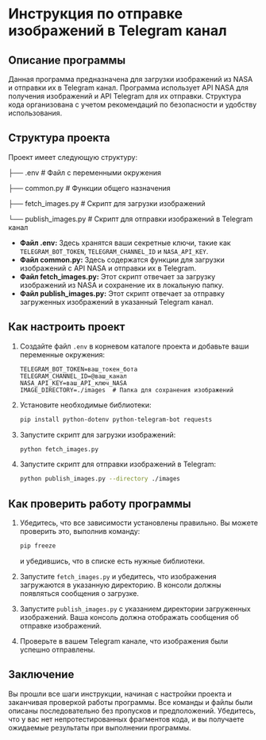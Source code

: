 # Инструкция по отправке изображений в Telegram канал

## Описание программы

Данная программа предназначена для загрузки изображений из NASA и отправки их в Telegram канал. Программа использует API NASA для получения изображений и API Telegram для их отправки. Структура кода организована с учетом рекомендаций по безопасности и удобству использования.

## Структура проекта

Проект имеет следующую структуру:

├── .env # Файл с переменными окружения

├── common.py # Функции общего назначения

├── fetch_images.py # Скрипт для загрузки изображений

└── publish_images.py # Скрипт для отправки изображений в Telegram канал

- **Файл .env:** Здесь хранятся ваши секретные ключи, такие как `TELEGRAM_BOT_TOKEN`, `TELEGRAM_CHANNEL_ID` и `NASA_API_KEY`.
- **Файл common.py:** Здесь содержатся функции для загрузки изображений с API NASA и отправки их в Telegram.
- **Файл fetch_images.py:** Этот скрипт отвечает за загрузку изображений из NASA и сохранение их в локальную папку.
- **Файл publish_images.py:** Этот скрипт отвечает за отправку загруженных изображений в указанный Telegram канал.

## Как настроить проект

1. Создайте файл `.env` в корневом каталоге проекта и добавьте ваши переменные окружения:
   ```
   TELEGRAM_BOT_TOKEN=ваш_токен_бота
   TELEGRAM_CHANNEL_ID=@ваш_канал
   NASA_API_KEY=ваш_API_ключ_NASA
   IMAGE_DIRECTORY=./images  # Папка для сохранения изображений
   ```

2. Установите необходимые библиотеки:
   ```bash
   pip install python-dotenv python-telegram-bot requests
   ```

3. Запустите скрипт для загрузки изображений:
   ```bash
   python fetch_images.py
   ```

4. Запустите скрипт для отправки изображений в Telegram:
   ```bash
   python publish_images.py --directory ./images
   ```

## Как проверить работу программы

1. Убедитесь, что все зависимости установлены правильно. Вы можете проверить это, выполнив команду:
   ```bash
   pip freeze
   ```
   и убедившись, что в списке есть нужные библиотеки.

2. Запустите `fetch_images.py` и убедитесь, что изображения загружаются в указанную директорию. В консоли должны появляться сообщения о загрузке.

3. Запустите `publish_images.py` с указанием директории загруженных изображений. Ваша консоль должна отображать сообщения об отправке изображений.

4. Проверьте в вашем Telegram канале, что изображения были успешно отправлены.

## Заключение

Вы прошли все шаги инструкции, начиная с настройки проекта и заканчивая проверкой работы программы. Все команды и файлы были описаны последовательно без пропусков и предположений. Убедитесь, что у вас нет непротестированных фрагментов кода, и вы получаете ожидаемые результаты при выполнении программы.

